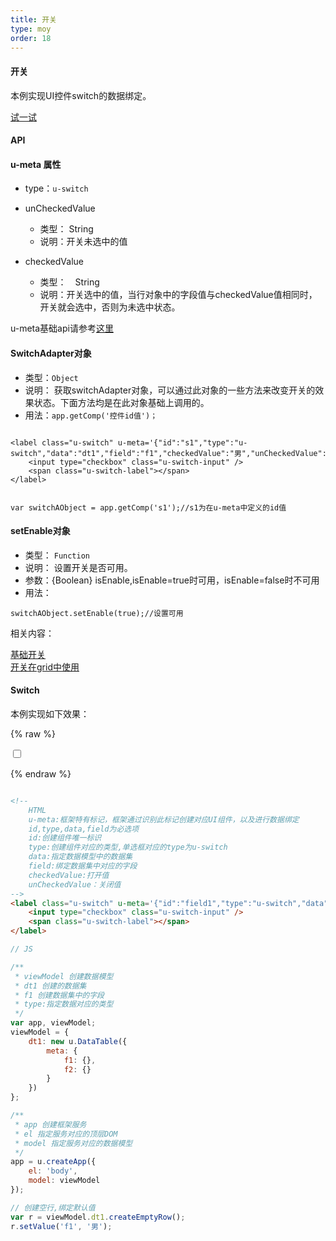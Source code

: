 ```yaml
---
title: 开关
type: moy
order: 18
---
```

#### 开关

本例实现UI控件switch的数据绑定。

[试一试](http://tinper.org/webide/#/demos/kero/switch)



#### API

#### u-meta 属性

* type：`u-switch`

* unCheckedValue
	* 类型： String
	* 说明：开关未选中的值
* checkedValue
	* 类型：　String
	* 说明：开关选中的值，当行对象中的字段值与checkedValue值相同时，开关就会选中，否则为未选中状态。



u-meta基础api请参考[这里](http://docs.tinper.org/moy/kero-model.html#Type类型)



#### SwitchAdapter对象

* 类型：`Object`
* 说明： 获取switchAdapter对象，可以通过此对象的一些方法来改变开关的效果状态。下面方法均是在此对象基础上调用的。
* 用法：`app.getComp('控件id值')；`



```

<label class="u-switch" u-meta='{"id":"s1","type":"u-switch","data":"dt1","field":"f1","checkedValue":"男","unCheckedValue":"女"}'>
    <input type="checkbox" class="u-switch-input" />
    <span class="u-switch-label"></span>
</label>


var switchAObject = app.getComp('s1');//s1为在u-meta中定义的id值

```


#### setEnable对象

* 类型： `Function`
* 说明： 设置开关是否可用。
* 参数：{Boolean} isEnable,isEnable=true时可用，isEnable=false时不可用
* 用法：

```
switchAObject.setEnable(true);//设置可用

```



相关内容：

[基础开关](http://docs.tinper.org/neoui/plugin.html#开关)    
[开关在grid中使用](http://tinper.org/webide/#/demos/grids/edit)


#### Switch

本例实现如下效果：

{% raw %}
<div class="example-content">
<!-- 
	HTML
	u-meta:框架特有标记，框架通过识别此标记创建对应UI组件，以及进行数据绑定 
	id,type,data,field为必选项
	id:创建组件唯一标识
	type:创建组件对应的类型,单选框对应的type为u-switch
	data:指定数据模型中的数据集
	field:绑定数据集中对应的字段
	checkedValue:打开值
	unCheckedValue：关闭值
-->
<label class="u-switch" u-meta='{&quot;id&quot;:&quot;field1&quot;,&quot;type&quot;:&quot;u-switch&quot;,&quot;data&quot;:&quot;dt1&quot;,&quot;field&quot;:&quot;f1&quot;,&quot;checkedValue&quot;:&quot;男&quot;,&quot;unCheckedValue&quot;:&quot;女&quot;}'>
    <input type="checkbox" class="u-switch-input" />
    <span class="u-switch-label"></span>
</label></div>



<script>
// JS

/**
 * viewModel 创建数据模型
 * dt1 创建的数据集
 * f1 创建数据集中的字段
 * type:指定数据对应的类型
 */
var app, viewModel;
viewModel = {
    dt1: new u.DataTable({
        meta: {
            f1: {},
            f2: {}
        }
    })
};

/**
 * app 创建框架服务
 * el 指定服务对应的顶层DOM
 * model 指定服务对应的数据模型
 */
app = u.createApp({
    el: 'body',
    model: viewModel
});

// 创建空行,绑定默认值
var r = viewModel.dt1.createEmptyRow();
r.setValue('f1', '男');
</script>

{% endraw %}
``` html

<!-- 
	HTML
	u-meta:框架特有标记，框架通过识别此标记创建对应UI组件，以及进行数据绑定 
	id,type,data,field为必选项
	id:创建组件唯一标识
	type:创建组件对应的类型,单选框对应的type为u-switch
	data:指定数据模型中的数据集
	field:绑定数据集中对应的字段
	checkedValue:打开值
	unCheckedValue：关闭值
-->
<label class="u-switch" u-meta='{"id":"field1","type":"u-switch","data":"dt1","field":"f1","checkedValue":"男","unCheckedValue":"女"}'>
    <input type="checkbox" class="u-switch-input" />
    <span class="u-switch-label"></span>
</label>
```

``` js
// JS

/**
 * viewModel 创建数据模型
 * dt1 创建的数据集
 * f1 创建数据集中的字段
 * type:指定数据对应的类型
 */
var app, viewModel;
viewModel = {
    dt1: new u.DataTable({
        meta: {
            f1: {},
            f2: {}
        }
    })
};

/**
 * app 创建框架服务
 * el 指定服务对应的顶层DOM
 * model 指定服务对应的数据模型
 */
app = u.createApp({
    el: 'body',
    model: viewModel
});

// 创建空行,绑定默认值
var r = viewModel.dt1.createEmptyRow();
r.setValue('f1', '男');
```

